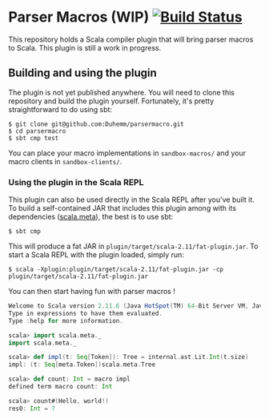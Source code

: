 # Parser Macros (WIP) [![Build Status](https://travis-ci.org/Duhemm/parsermacros.svg?branch=master)](https://travis-ci.org/Duhemm/parsermacros)

This repository holds a Scala compiler plugin that will bring parser macros to Scala. This plugin is still a work in progress.

## Building and using the plugin

The plugin is not yet published anywhere. You will need to clone this repository and build the plugin yourself. Fortunately, it's pretty straightforward to do using sbt:

```
$ git clone git@github.com:Duhemm/parsermacro.git
$ cd parsermacro
$ sbt cmp test
```

You can place your macro implementations in `sandbox-macros/` and your macro clients in `sandbox-clients/`.

### Using the plugin in the Scala REPL

This plugin can also be used directly in the Scala REPL after you've built it. To build a self-contained JAR that includes this plugin among with its dependencies ([scala.meta](https://github.com/scalameta/scalameta)), the best is to use sbt:

```
$ sbt cmp
```

This will produce a fat JAR in `plugin/target/scala-2.11/fat-plugin.jar`. To start a Scala REPL with the plugin loaded, simply run:

```
$ scala -Xplugin:plugin/target/scala-2.11/fat-plugin.jar -cp plugin/target/scala-2.11/fat-plugin.jar
```

You can then start having fun with parser macros !

```scala
Welcome to Scala version 2.11.6 (Java HotSpot(TM) 64-Bit Server VM, Java 1.8.0_31).
Type in expressions to have them evaluated.
Type :help for more information.

scala> import scala.meta._
import scala.meta._

scala> def impl(t: Seq[Token]): Tree = internal.ast.Lit.Int(t.size)
impl: (t: Seq[meta.Token])scala.meta.Tree

scala> def count: Int = macro impl
defined term macro count: Int

scala> count#(Hello, world!)
res0: Int = 7
```
